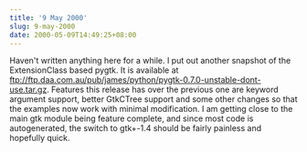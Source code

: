 ```yaml
---
title: '9 May 2000'
slug: 9-may-2000
date: 2000-05-09T14:49:25+08:00
---
```


Haven\'t written anything here for a while. I put out
another snapshot of the ExtensionClass based pygtk. It is
available at
<ftp://ftp.daa.com.au/pub/james/python/pygtk-0.7.0-unstable-dont-use.tar.gz>.
Features this release has over the previous one are keyword
argument support, better GtkCTree support and some other
changes so that the examples now work with minimal
modification. I am getting close to the main gtk module
being feature complete, and since most code is
autogenerated, the switch to gtk+-1.4 should be fairly
painless and hopefully quick.
